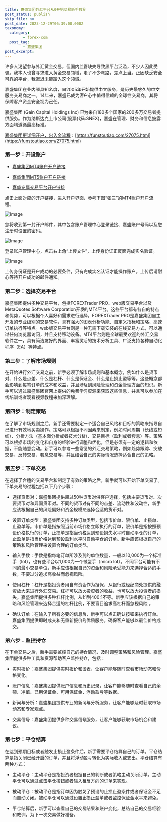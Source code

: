 ```yaml
---
title: 嘉盛集团外汇平台从0开始交易新手教程
post_status: publish
skip_file: no
post_date: 2023-12-29T06:39:00.000Z
taxonomy:
  category:
        - forex-com
  post_tag:
        - 嘉盛集团
post_excerpt: 
---
```

许多人渴望参与外汇黄金交易，但国内监管缺失导致黑平台泛滥，不少人因此受骗。我本人也曾寻求进入黄金交易领域，走了不少弯路，差点上当。正因缺乏安全可靠的平台，我迟迟未能踏入这个领域。

嘉盛集团在业内颇具知名度，自2005年开始提供中文服务，是历史最悠久的中文服务交易商之一。14年来，嘉盛已成为客户心中值得信赖的全球性交易商，其将保障客户资金安全视为己任。

嘉盛集团 (Gain Capital Holdings Inc) 已为来自180多个国家的200多万交易者提供服务。作为纳斯达克上市公司(股票代码:SNEX)，嘉盛在管理、财务和信息披露方面均遵循最高标准。

[嘉盛集团更详细开户，出入金流程](https://funstoutiao.com/27075.html)：[https://funstoutiao.com/27075.html](https://funstoutiao.com/27075.html)

### 第一步：开设账户

* [嘉盛集团MT4账户开户链接](https://s.ssgg.net/jsmt4)

* [嘉盛集团MT5账户开户链接](https://s.ssgg.net/jsmt5)

* [嘉盛专属交易平台开户链接](https://s.ssgg.net/js)

点击上面对应的开户链接，进入开户界面，参考下图“张三”的MT4账户开户流程。

![Image](https://prod-files-secure.s3.us-west-2.amazonaws.com/39ed1227-6d7d-4570-be36-9ccd4a2c4241/7a167aea-686b-400d-af59-4e18eb607a40/640.png?X-Amz-Algorithm=AWS4-HMAC-SHA256&X-Amz-Content-Sha256=UNSIGNED-PAYLOAD&X-Amz-Credential=ASIAZI2LB466TPO52FF7%2F20250513%2Fus-west-2%2Fs3%2Faws4_request&X-Amz-Date=20250513T221309Z&X-Amz-Expires=3600&X-Amz-Security-Token=IQoJb3JpZ2luX2VjEE4aCXVzLXdlc3QtMiJGMEQCICIHPaZ%2B7APv6MX%2BMaPD0uNGRyd9oBssxNAFxX%2FfWyF%2FAiB%2B6ZxZl7stdT59Y6W0nXmpDbyhizkwcrDHQBu%2BRYJjACqIBAj3%2F%2F%2F%2F%2F%2F%2F%2F%2F%2F8BEAAaDDYzNzQyMzE4MzgwNSIMvg0sk3fDmCDY5aAfKtwDTkU%2FhBSrN3z07ujU4LdV5I7%2B5XVQRlmYnQrnglfARrBHwhz0nLkkMto1%2F794DOg6W78L2n4sMw8hrtRCidWUmQodinUSH5uvXDhcy9PibVOAkyKXxtRsPyD6nx6BNJaxme4QUzSAHv81t0ut%2Fci1iTbt%2FpxrhZminliDyVIol%2BySMtSSlM0M4vpznHbV6lRpA6wC3uf8uXdTi1op0Pm4XSLJFVRJfeVhll%2BnhWVf8hP4RgNXiU%2BjUXjejrR0EaP%2F6%2BMJeyyIH8GiCGEj5J%2BADmqm18aFYfxEnqDUXPGNkHYlbNdYjx%2B%2BkNki4HCLtJD6a3ppoIqAErnWHwgNQTrGoBj7u46WHIWY16HXTMEB%2FrY4IUizULZHXNHSOI5BnMKqcpP%2F785ErGWlAjaGCMr3yvydVWmcAdnlMgxIPekfT2Ped8KK0myq%2BB9QG1k7%2FbTvp3ob9A60HvSL%2BLKjB9GgYNbc5ZaeLF0U0fg5CdlRhabWlFOGKF2fkzifDEkxlS6G9eOC1chcRhy0q5qNYuSnAgZRlLTRTMpoTOvFvpguoNLtXeyuUJgvvjXtXvURBEGrA45xsDcIHBpEBJUbXcoIh6r%2FLm4hL83%2BTnmpuuNX4fqUMGW2Q4x7nZ0Sg3Ywk%2FKOwQY6pgFHcM0pSQ3AXHqxiCp9sWqgLlllIYaomq4yQsYUPebw3vnXrz6DeDyxG9m7%2BlA8JFvfZJLWKeDGWey9%2BXeu7DbMYBZyOwsuUK4LetjPMXM0AGPyLRi3TSf6Itb5RBHHlaFlAyzVtSJAxZGnrAwL4QvJYGPymDrdXVw11e8qEhmLuvP%2BzFCMKBWLb%2FuL%2BS%2FXdLwPPG1wuhdeDaIBU9tF18ixwTfdEaTt&X-Amz-Signature=9a041183a5b0c7531a431446df7de2e8c6af4282b4f19659f019bcda34e3c3e6&X-Amz-SignedHeaders=host&x-id=GetObject)

您将收到第一封开户邮件，其中包含账户管理中心登录链接、嘉盛账户号码以及您注册时设置的密码。

![Image](https://prod-files-secure.s3.us-west-2.amazonaws.com/39ed1227-6d7d-4570-be36-9ccd4a2c4241/eaa1c6b3-2877-4284-a0e1-530e222c27fb/image.png?X-Amz-Algorithm=AWS4-HMAC-SHA256&X-Amz-Content-Sha256=UNSIGNED-PAYLOAD&X-Amz-Credential=ASIAZI2LB466TPO52FF7%2F20250513%2Fus-west-2%2Fs3%2Faws4_request&X-Amz-Date=20250513T221309Z&X-Amz-Expires=3600&X-Amz-Security-Token=IQoJb3JpZ2luX2VjEE4aCXVzLXdlc3QtMiJGMEQCICIHPaZ%2B7APv6MX%2BMaPD0uNGRyd9oBssxNAFxX%2FfWyF%2FAiB%2B6ZxZl7stdT59Y6W0nXmpDbyhizkwcrDHQBu%2BRYJjACqIBAj3%2F%2F%2F%2F%2F%2F%2F%2F%2F%2F8BEAAaDDYzNzQyMzE4MzgwNSIMvg0sk3fDmCDY5aAfKtwDTkU%2FhBSrN3z07ujU4LdV5I7%2B5XVQRlmYnQrnglfARrBHwhz0nLkkMto1%2F794DOg6W78L2n4sMw8hrtRCidWUmQodinUSH5uvXDhcy9PibVOAkyKXxtRsPyD6nx6BNJaxme4QUzSAHv81t0ut%2Fci1iTbt%2FpxrhZminliDyVIol%2BySMtSSlM0M4vpznHbV6lRpA6wC3uf8uXdTi1op0Pm4XSLJFVRJfeVhll%2BnhWVf8hP4RgNXiU%2BjUXjejrR0EaP%2F6%2BMJeyyIH8GiCGEj5J%2BADmqm18aFYfxEnqDUXPGNkHYlbNdYjx%2B%2BkNki4HCLtJD6a3ppoIqAErnWHwgNQTrGoBj7u46WHIWY16HXTMEB%2FrY4IUizULZHXNHSOI5BnMKqcpP%2F785ErGWlAjaGCMr3yvydVWmcAdnlMgxIPekfT2Ped8KK0myq%2BB9QG1k7%2FbTvp3ob9A60HvSL%2BLKjB9GgYNbc5ZaeLF0U0fg5CdlRhabWlFOGKF2fkzifDEkxlS6G9eOC1chcRhy0q5qNYuSnAgZRlLTRTMpoTOvFvpguoNLtXeyuUJgvvjXtXvURBEGrA45xsDcIHBpEBJUbXcoIh6r%2FLm4hL83%2BTnmpuuNX4fqUMGW2Q4x7nZ0Sg3Ywk%2FKOwQY6pgFHcM0pSQ3AXHqxiCp9sWqgLlllIYaomq4yQsYUPebw3vnXrz6DeDyxG9m7%2BlA8JFvfZJLWKeDGWey9%2BXeu7DbMYBZyOwsuUK4LetjPMXM0AGPyLRi3TSf6Itb5RBHHlaFlAyzVtSJAxZGnrAwL4QvJYGPymDrdXVw11e8qEhmLuvP%2BzFCMKBWLb%2FuL%2BS%2FXdLwPPG1wuhdeDaIBU9tF18ixwTfdEaTt&X-Amz-Signature=89dfebd7edfbf09c786455dc6510bdc14c3540f16f7e6962e68abcf2bc4a9bb3&X-Amz-SignedHeaders=host&x-id=GetObject)

登录账户管理中心，点击右上角“上传文件”，上传身份证正反面完成实名验证。

![Image](https://prod-files-secure.s3.us-west-2.amazonaws.com/39ed1227-6d7d-4570-be36-9ccd4a2c4241/54090639-09fc-46b4-a135-e0289f707147/image.png?X-Amz-Algorithm=AWS4-HMAC-SHA256&X-Amz-Content-Sha256=UNSIGNED-PAYLOAD&X-Amz-Credential=ASIAZI2LB466TPO52FF7%2F20250513%2Fus-west-2%2Fs3%2Faws4_request&X-Amz-Date=20250513T221309Z&X-Amz-Expires=3600&X-Amz-Security-Token=IQoJb3JpZ2luX2VjEE4aCXVzLXdlc3QtMiJGMEQCICIHPaZ%2B7APv6MX%2BMaPD0uNGRyd9oBssxNAFxX%2FfWyF%2FAiB%2B6ZxZl7stdT59Y6W0nXmpDbyhizkwcrDHQBu%2BRYJjACqIBAj3%2F%2F%2F%2F%2F%2F%2F%2F%2F%2F8BEAAaDDYzNzQyMzE4MzgwNSIMvg0sk3fDmCDY5aAfKtwDTkU%2FhBSrN3z07ujU4LdV5I7%2B5XVQRlmYnQrnglfARrBHwhz0nLkkMto1%2F794DOg6W78L2n4sMw8hrtRCidWUmQodinUSH5uvXDhcy9PibVOAkyKXxtRsPyD6nx6BNJaxme4QUzSAHv81t0ut%2Fci1iTbt%2FpxrhZminliDyVIol%2BySMtSSlM0M4vpznHbV6lRpA6wC3uf8uXdTi1op0Pm4XSLJFVRJfeVhll%2BnhWVf8hP4RgNXiU%2BjUXjejrR0EaP%2F6%2BMJeyyIH8GiCGEj5J%2BADmqm18aFYfxEnqDUXPGNkHYlbNdYjx%2B%2BkNki4HCLtJD6a3ppoIqAErnWHwgNQTrGoBj7u46WHIWY16HXTMEB%2FrY4IUizULZHXNHSOI5BnMKqcpP%2F785ErGWlAjaGCMr3yvydVWmcAdnlMgxIPekfT2Ped8KK0myq%2BB9QG1k7%2FbTvp3ob9A60HvSL%2BLKjB9GgYNbc5ZaeLF0U0fg5CdlRhabWlFOGKF2fkzifDEkxlS6G9eOC1chcRhy0q5qNYuSnAgZRlLTRTMpoTOvFvpguoNLtXeyuUJgvvjXtXvURBEGrA45xsDcIHBpEBJUbXcoIh6r%2FLm4hL83%2BTnmpuuNX4fqUMGW2Q4x7nZ0Sg3Ywk%2FKOwQY6pgFHcM0pSQ3AXHqxiCp9sWqgLlllIYaomq4yQsYUPebw3vnXrz6DeDyxG9m7%2BlA8JFvfZJLWKeDGWey9%2BXeu7DbMYBZyOwsuUK4LetjPMXM0AGPyLRi3TSf6Itb5RBHHlaFlAyzVtSJAxZGnrAwL4QvJYGPymDrdXVw11e8qEhmLuvP%2BzFCMKBWLb%2FuL%2BS%2FXdLwPPG1wuhdeDaIBU9tF18ixwTfdEaTt&X-Amz-Signature=58698c9da7d82552ed1da476db7fffbd0f84a269fbf2ebbd96cc0698e2cb6fba&X-Amz-SignedHeaders=host&x-id=GetObject)

上传身份证是开户成功的必要条件，只有完成实名认证才能操作账户。上传后请耐心等待开户成功的邮件通知。

### 第二步：选择交易平台

嘉盛集团提供多种交易平台，包括FOREXTrader PRO、web版交易平台以及MetaQuotes Software Corporation开发的MT4平台。这些平台都有各自的特点和优势，可以根据个人喜好和需求进行选择。FOREXTrader PRO是嘉盛集团自主开发的专业级别的交易软件，具有强大的图表分析功能、自定义指标和策略、高速订单执行等特点。web版交易平台则是一种无需下载安装的在线交易方式，可以通过任何浏览器访问，并且支持移动设备。MT4平台则是全球最受欢迎的外汇交易软件之一，具有简洁友好的界面、丰富灵活的技术分析工具、广泛支持各种自动化程序（EA）等特点。

### 第三步：了解市场规则

在开始进行外汇交易之前，新手必须了解市场规则和基本概念，例如什么是货币对、什么是点差、什么是杠杆、什么是保证金、什么是止损止盈等等。这些概念都会影响到每笔订单的成本和收益，并且涉及到风险管理和资金管理方面的知识。新手可以通过嘉盛集团官网上提供的免费学习资源来获取这些信息，并且可以参加在线培训或者观看视频教程来加深理解。

### 第四步：制定策略

在了解了市场规则之后，新手还需要制定一个适合自己风格和目标的策略来指导自己进行有效地买卖操作。策略可以根据不同因素来制定，例如时间周期（长线或短线）、分析方法（基本面分析或者技术分析）、交易目标（盈利或者套息）等。策略可以根据市场的变化和自身的经验进行调整和优化，但是必须有一定的逻辑和依据，不能随意变动。新手可以参考一些常见的外汇交易策略，例如趋势跟踪、突破交易、反转交易、套息交易等，并且结合自己的实际情况选择适合自己的策略。

### 第五步：下单交易

在选择了合适的交易平台和制定了有效的策略之后，新手就可以开始下单交易了。下单交易的过程包括以下几个步骤：

* 选择货币对：嘉盛集团提供超过50种货币对供客户选择，包括主要货币对、次要货币对和异国货币对。不同的货币对有不同的点差、流动性和波动性，新手应该根据自己的风险偏好和资金规模来选择合适的货币对。

* 设置订单类型：嘉盛集团支持多种订单类型，包括市价单、限价单、止损单、止盈单等。市价单是指按照当前市场价格立即执行的订单，限价单是指按照预设价格执行的订单，止损单是指当价格达到预设损失水平时自动平仓的订单，止盈单是指当价格达到预设盈利水平时自动平仓的订单。新手应该根据自己的策略和风险管理来设置合理的订单类型。

* 输入手数：手数是指每笔订单所涉及到的单位数量，一般以10,000为一个标准手（lot），也有些平台以1,000为一个微型手（micro lot）。不同平台可能有不同的最小交易单位，新手应该根据自己的资金和风险承受能力来选择合适的手数，不要过分追求高收益而忽视风险。

* 使用杠杆：杠杆是指投资者用自有资金作为担保，从银行或经纪商处提供的融资放大来进行外汇交易。杠杆可以放大投资者的收益，也可以放大投资者的损失。嘉盛集团提供多种杠杆比例，从1:1到400:1不等。新手应该根据自己的策略和风险管理来选择合适的杠杆比例，不要盲目追求高杠杆而忽视风险 。

* 确认订单：在输入了所有必要的信息后，新手可以点击确认按钮来执行订单。嘉盛集团提供即时成交和无重新报价的优质服务，确保客户能够以最佳价格成交。

### 第六步：监控持仓

在下单交易之后，新手需要监控自己的持仓情况，及时调整策略和风险管理。嘉盛集团提供多种工具和资源帮助客户监控持仓，包括：

* 实时报价：嘉盛集团提供实时报价和图表，让客户能够随时查看市场动态和价格变化。

* 账户信息：嘉盛集团提供账户信息和历史记录，让客户能够随时查看自己的余额、净值、已用保证金、可用保证金、浮动盈亏等数据。

* 新闻与分析：嘉盛集团提供专业的新闻与分析服务，让客户能够及时获取市场动态和专家观点。

* 交易信号：嘉盛集团提供多种交易信号服务，让客户能够获取市场机会和建议。

### 第七步：平仓结算

在达到预期目标或者触发止损止盈条件后，新手需要平仓结算自己的订单。平仓结算是指关闭已经开启的订单，并且将浮动盈亏转化为实际收入或支出。平仓结算有两种方式：

* 主动平仓：主动平仓是指投资者根据自己的判断或者策略主动关闭订单。主动平仓可以通过点击平仓按钮或者输入相反方向的订单来实现。

* 被动平仓：被动平仓是指订单因为触发了预设的止损止盈条件或者保证金不足而自动关闭。被动平仓可以通过设置止损止盈单或者监控保证金水平来避免。

* 平仓结算后，新手可以查看自己的交易结果和账户变化，总结自己的交易经验和教训，为下一次交易做好准备。